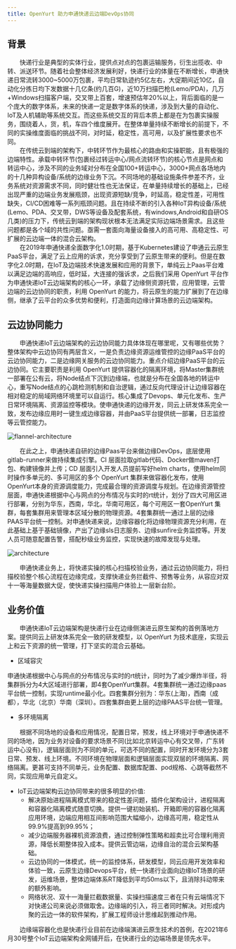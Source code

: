 ```yaml
---
title: OpenYurt 助力申通快递云边端DevOps协同
---
```

## 背景
&emsp;&emsp;快递行业是典型的实体行业，提供点对点的包裹运输服务，衍生出揽收、中转、派送环节。随着社会整体经济发展利好，快递行业的体量在不断增长，申通快递日常流转3000~5000万包裹，平均日常轨迹约5亿左右，大促期间近10亿，自动化分拣日均下发数据十几亿条(约几百G)，近10万扫描巴枪(Lemo/PDA)，几万+Windows扫描客户端，交叉带上百套，增速预估年20%以上，背后面临的是一个庞大的数字体系，未来的快递一定是数字体系的快递，涉及到大量的自动化、IoT及人机辅助等系统交互。而这些系统交互的背后本质上都是在为包裹实操服务，围绕着人，货，机，车四个维度展开。在整体单量持续不断增长的前提下，不同的实操维度面临的挑战不同，对时延，稳定性，高可用，以及扩展性要求也不同。    
&emsp;&emsp;在传统云到端的架构下，中转环节作为最核心的路由和实操职能，且有极强的边端特性。承载中转环节(包裹经过转运中心/网点流转环节)的核心节点是网点和转运中心，涉及不同的业务域对分布在全国100+转运中心，3000+网点各场地内的十几种异构设备/系统的边缘业务下沉。不同场地的基础设施条件参差不齐，业务系统对资源需求不同，同时健壮性也无法保证，在单量持续增长的基础上，已经出现严重的边端业务发展瓶颈，出现资源短缺/竞争，时延高，稳定性差，可用性缺失，CI/CD困难等一系列瓶颈问题。且在持续不断的引入各种IoT异构设备/系统(Lemo、PDA、交叉带，DWS等设备及配套系统，有windows,Android和自研OS几类)的压力下，传统云到端的架构现状根本无法满足实际边端场景需求。且这些问题都是各个域的共性问题。亟需一套面向海量设备接入的高可用、高稳定性、可扩展的云边端一体的混合云架构。  
&emsp;&emsp;在2019年申通快递全面数字化1.0时期，基于Kubernetes建设了申通云云原生PaaS平台，满足了云上应用的诉求，充分享受到了云原生带来的便利。但是在数字化2.0时期，在IoT及边端技术快速发展和应用的背景下，单纯云上Paas平台难以满足边端的高响应，低时延，大连接的强诉求，之后我们采用 OpenYurt 平台作为申通快递IoT云边端架构的核心一环，承载了边缘侧资源托管，应用管理，云管边端的云边协同的职责，利用 OpenYurt  的能力，将云原生的能力扩展到了在边缘侧，继承了云平台的众多优势和便利，打造面向边缘计算场景的云边端架构。

## 云边协同能力
&emsp;&emsp;申通快递IoT云边端架构的云边协同能力具体体现在哪里呢，又有哪些优势？整体架构中云边协同有两层含义，一是负责边缘资源运维管控的边缘PaaS平台的云边协同能力，二是边缘网关服务的云边协同能力。重点介绍边缘PaaS平台的云边协同。它主要职责是利用 OpenYurt 提供容器化的隔离环境，将Master集群统一部署在公有云，将Node结点下沉到边缘端，也就是分布在全国各地的转运中心，重写Node结点的心跳检测机制和自治逻辑，通过反向代理设计让边缘容器在相对稳定的局域网络环境里可以自运行。核心集成了Devops、单元化发布、生产日常环境隔离、资源监控等模块。使申通快递的边缘开发，同云上研发体系完全一致，发布边缘应用时一键生成边缘容器，并由PaaS平台提供统一部署，日志监控等云管控能力。

![flannel-architecture](../../../../../static/img/docs/best-practices/flannel-architecture.png)

&emsp;&emsp;在此之上，申通快递自研的边缘Paas平台来做边缘DevOps，底层使用gitlab-runner来做持续集成引擎。CI 层面拉取gitlab代码、Docker做maven打包、构建镜像并上传；CD 层面引入开发人员提前写好helm charts，使用helm同时操作多单元的、多可用区的多个 OpenYurt 集群来做容器化发布，使用OpenYurt本身的资源调度能力，完成最合理的资源调度与规划。在边缘资源管控层面，申通快递根据中心与网点的分布情况与实时的rt统计，划分了四大可用区进行部署，分别为华东，西南，华北，华南可用区，每个可用区一套OpenYurt 集群，每套集群用来管理本区域分散的物理资源。4套集群统一通过上层的边缘PAAS平台统一控制。对申通快递来说，边缘容器化将边缘物理资源充分利用，在此基础上基于基础镜像，产出了边缘sls日志服务、边缘sunfire业务监控等。开发人员可随意配置告警，搭配秒级业务监控，实现快速的故障发现与处理。

![architecture](../../../../../static/img/docs/best-practices/architecture.png)


&emsp;&emsp;申通快递业务上，将快递实操的核心扫描校验业务，通过云边协同能力，将扫描校验整个核心流程在边缘完成，支撑快递业务拦截件、预售等业务，从容应对双十一等海量数据大促，使快递实操扫描用户体验上一层新台阶。

## 业务价值
&emsp;&emsp;申通快递IoT云边端架构是快递行业在边缘侧演进云原生架构的首例落地方案。提供同云上研发体系完全一致的研发模型，以 OpenYurt 为技术底座，实现云上和云下资源的统一管理，打下坚实的混合云基础。

- 区域容灾

申通快递根据中心与网点的分布情况与实时的rt统计，同时为了减少爆炸半径，将集群拆分为4大区域进行部署，即4套OpenYurt集群。4套集群统一通过边缘paas平台统一控制，实现runtime最小化。四套集群分别为：华东(上海)，西南（成都），华北（北京）华南（深圳）。四套集群由更上层的边缘PAAS平台统一管理。

- 多环境隔离

&emsp;&emsp;根据不同场地的设备和应用情况，配置日常，预发，线上环境对于申通快递不同的场地，因为业务对设备的要求场景不同(比如北京转运中心有交叉带，广东转运中心没有)，逻辑层面则为不同的单元，可选不同的配置，同时开发环境分为3套日常、预发、线上环境。不同环境在物理层面和逻辑层面实现双层的环境隔离、网络隔离。更甚可支持不同单元，业务配置、数据库配置、pod规格、心跳等截然不同，实现应用单元自定义。

- IoT云边端架构云边协同带来的很多明显的价值:
    -  解决原始进程隔离模式带来的稳定性差问题，插件化架构设计，进程隔离和容器化隔离模式随意切换。提供一键初始装机、开箱即用的容器化隔离应用环境，边端应用相互间影响范围大幅缩小，边缘高可用，稳定性从99.9%提高到99.95%；
    - 减少边端服务器裸机资源浪费，通过控制弹性策略和超卖比可合理利用资源，降低长期整体投入成本。提供云管边端，边缘自治的混合云架构基础。
    - 云边协同的一体模式，统一的监控体系，研发模型，同云应用开发效率和体验一致，云原生边缘Devops平台，统一快递行业面向边缘IoT场景的研发，运维场景，整体边端体系RT降低到平均50ms以下，且消除抖动带来的额外影响。
    - 网络状况、双十一海量拦截数据量、实操扫描速度三者在只有云端情况下对快递公司来说必须做取舍。边缘端的引入，将三者同时解决。对形成内聚的云边一体的软件架构，扩展工程师设计思维起到推动作用。

&emsp;&emsp;边缘端容器化也是快递行业目前在边缘端演进云原生技术的首例，在2021年6月30号整个IoT云边端架构全网铺开后，在快递行业的边端场景是领先水平。
